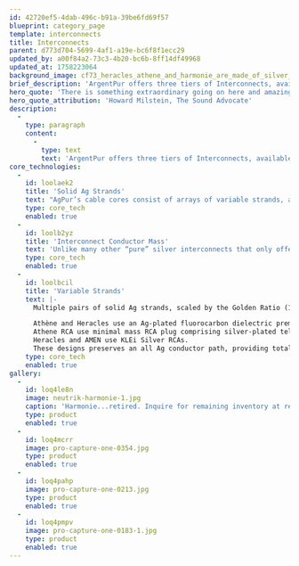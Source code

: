 ```yaml
---
id: 42720ef5-4dab-496c-b91a-39be6fd69f57
blueprint: category_page
template: interconnects
title: Interconnects
parent: d773d704-5699-4af1-a19e-bc6f8f1ecc29
updated_by: a00f84a2-73c3-4b20-bc6b-8ff14df49968
updated_at: 1758223064
background_image: cf73_heracles_athene_and_harmonie_are_made_of_silver_metal_show_583295f2-b2fa-4f8b-8966-f48877eb394d.jpg
brief_description: 'ArgentPur offers three tiers of Interconnects, available both single ended (RCA) and balanced (XLR).'
hero_quote: 'There is something extraordinary going on here and amazingly beautiful... Could it be magic?'
hero_quote_attribution: 'Howard Milstein, The Sound Advocate'
description:
  -
    type: paragraph
    content:
      -
        type: text
        text: 'ArgentPur offers three tiers of Interconnects, available both single ended (RCA) and balanced (XLR).'
core_technologies:
  -
    id: loolaek2
    title: 'Solid Ag Strands'
    text: "AgPur’s cable cores consist of arrays of variable strands, arranged in accordance with the Golden Mean ratio. Each hand-polished silver strand sits in its own voluminous air-cushion within a fluorocarbon barrier to provide vanishingly low dielectric interference.\LThis purely holistic strand arrangement ensures optimal performance by also eliminating cross-strand effects whilst ensuring low capacitance.\LAgPur thus provides a complete 100% silver pathway, using only roomy Teflon  ”air-tubes” as physical barriers.\L\LNo PVC, PE, other plastics, textiles or foams are used!"
    type: core_tech
    enabled: true
  -
    id: loolb2yz
    title: 'Interconnect Conductor Mass'
    text: 'Unlike many other “pure” silver interconnects that only offer 19-24AWG total conductor mass, thus possibly reducing signal current, silver mass in AGPur starts at 18 AWG in our Athene model, increasing to 16 AWG in the burlier Heracles, culminating in an unheard of 15 AWG in the new peerless AMEN providing new-found level of pellucidity in the top octaves AND huge bass slam!'
    type: core_tech
    enabled: true
  -
    id: loolbcil
    title: 'Variable Strands'
    text: |-
      Multiple pairs of solid Ag strands, scaled by the Golden Ratio (1.618), combine to provide a naturally balanced musical portrayal through all octaves... with unmatched air, top octave resolution, and exquisitely detailed stage imagery.

      Athène and Heracles use an Ag-plated fluorocarbon dielectric premium XLR. Locking Neutriks are a no-cost substitution for Pro or studio use. 
      Athene RCA use minimal mass RCA plug comprising silver-plated tellurium/copper contacts. 
      Heracles and AMEN use KLEi Silver RCAs.
      These designs preserves an all Ag conductor path, providing total signal coherence. Alternatively, locking WBT 0152Ag are available for Pro or studio use.
    type: core_tech
    enabled: true
gallery:
  -
    id: loq4le8n
    image: neutrik-harmonie-1.jpg
    caption: 'Harmonie...retired. Inquire for remaining inventory at reduced prices!'
    type: product
    enabled: true
  -
    id: loq4mcrr
    image: pro-capture-one-0354.jpg
    type: product
    enabled: true
  -
    id: loq4pahp
    image: pro-capture-one-0213.jpg
    type: product
    enabled: true
  -
    id: loq4pmpv
    image: pro-capture-one-0183-1.jpg
    type: product
    enabled: true
---
```

